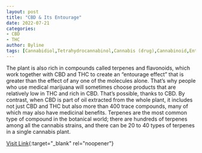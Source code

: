 ```yaml
---
layout: post
title: "CBD & Its Entourage"
date: 2022-07-21
categories:
- CBD
- THC
author: Byline
tags: [Cannabidiol,Tetrahydrocannabinol,Cannabis (drug),Cannabinoid,Entheogens,Drugs acting on the nervous system,Health,Medical treatments,Pharmacology,Psychoactive drugs,Drugs,Cannabaceae,Cannabis]
---
```



The plant is also rich in compounds called terpenes and flavonoids, which work together with CBD and THC to create an “entourage effect” that is greater than the effect of any one of the molecules alone. That’s why people who use medical marijuana will sometimes choose products that are relatively low in THC and rich in CBD. That’s possible, thanks to CBD. By contrast, when CBD is part of oil extracted from the whole plant, it includes not just CBD and THC but also more than 400 trace compounds, many of which may also have medicinal benefits. Terpenes are the most common type of compound in the botanical world; there are hundreds of terpenes among all the cannabis strains, and there can be 20 to 40 types of terpenes in a single cannabis plant.

[Visit Link](https://www.projectcbd.org/cbd-its-entourage){:target="_blank" rel="noopener"}


